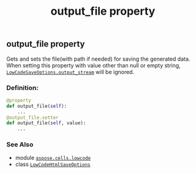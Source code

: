 ﻿---
title: output_file property
second_title: Aspose.Cells for Python via .NET API References
description: 
type: docs
weight: 40
url: /aspose.cells.lowcode/lowcodehtmlsaveoptions/output_file/
is_root: false
---

## output_file property


Gets and sets the file(with path if needed) for saving the generated data.
When setting this property with value other than null or empty string, [`LowCodeSaveOptions.output_stream`](/cells/python-net/aspose.cells.lowcode/lowcodesaveoptions#output_stream) will be ignored.
### Definition:
```python
@property
def output_file(self):
    ...
@output_file.setter
def output_file(self, value):
    ...
```

### See Also
* module [`aspose.cells.lowcode`](../../)
* class [`LowCodeHtmlSaveOptions`](/cells/python-net/aspose.cells.lowcode/lowcodehtmlsaveoptions)
